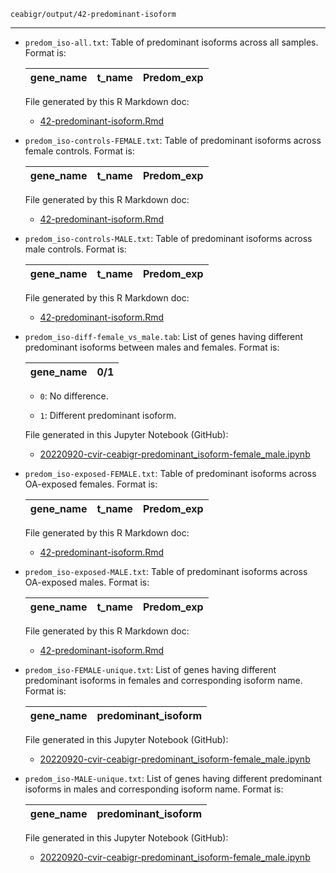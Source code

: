 `ceabigr/output/42-predominant-isoform`

---

- `predom_iso-all.txt`: Table of predominant isoforms across all samples. Format is:

  |gene_name | t_name	| Predom_exp |
  |----------|--------|------------|

  File generated by this R Markdown doc:

  - [42-predominant-isoform.Rmd](https://github.com/sr320/ceabigr/blob/main/code/42-predominant-isoform.Rmd)

- `predom_iso-controls-FEMALE.txt`: Table of predominant isoforms across female controls. Format is:

  |gene_name | t_name	| Predom_exp |
  |----------|--------|------------|

  File generated by this R Markdown doc:

  - [42-predominant-isoform.Rmd](https://github.com/sr320/ceabigr/blob/main/code/42-predominant-isoform.Rmd)

- `predom_iso-controls-MALE.txt`: Table of predominant isoforms across male controls. Format is:

  |gene_name | t_name	| Predom_exp |
  |----------|--------|------------|

  File generated by this R Markdown doc:

  - [42-predominant-isoform.Rmd](https://github.com/sr320/ceabigr/blob/main/code/42-predominant-isoform.Rmd)

- `predom_iso-diff-female_vs_male.tab`: List of genes having different predominant isoforms between males and females. Format is:

  | gene_name | 0/1 |
  |-----------|-----|

  - `0`: No difference.

  - `1`: Different predominant isoform.

  File generated in this Jupyter Notebook (GitHub):

  - [20220920-cvir-ceabigr-predominant_isoform-female_male.ipynb](https://github.com/sr320/ceabigr/blob/main/code/20220920-cvir-ceabigr-predominant_isoform-female_male.ipynb)

- `predom_iso-exposed-FEMALE.txt`: Table of predominant isoforms across OA-exposed females. Format is:

  |gene_name | t_name	| Predom_exp |
  |----------|--------|------------|

  File generated by this R Markdown doc:

  - [42-predominant-isoform.Rmd](https://github.com/sr320/ceabigr/blob/main/code/42-predominant-isoform.Rmd)

- `predom_iso-exposed-MALE.txt`: Table of predominant isoforms across OA-exposed males. Format is:

  |gene_name | t_name	| Predom_exp |
  |----------|--------|------------|

  File generated by this R Markdown doc:

  - [42-predominant-isoform.Rmd](https://github.com/sr320/ceabigr/blob/main/code/42-predominant-isoform.Rmd)

- `predom_iso-FEMALE-unique.txt`: List of genes having different predominant isoforms in females and corresponding isoform name. Format is:

    | gene_name | predominant_isoform |
    |-----------|---------------------|

  File generated in this Jupyter Notebook (GitHub):

  - [20220920-cvir-ceabigr-predominant_isoform-female_male.ipynb](https://github.com/sr320/ceabigr/blob/main/code/20220920-cvir-ceabigr-predominant_isoform-female_male.ipynb)

- `predom_iso-MALE-unique.txt`: List of genes having different predominant isoforms in males and corresponding isoform name. Format is:

    | gene_name | predominant_isoform |
    |-----------|---------------------|

  File generated in this Jupyter Notebook (GitHub):

  - [20220920-cvir-ceabigr-predominant_isoform-female_male.ipynb](https://github.com/sr320/ceabigr/blob/main/code/20220920-cvir-ceabigr-predominant_isoform-female_male.ipynb)

